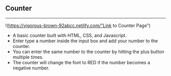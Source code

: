 ## Counter
---
!(https://vigorous-brown-92abcc.netlify.com/"Link to Counter Page")
- A basic counter built with HTML, CSS, and Javascript.
 - Enter type a number inside the input box and add your number to the counter.
 -  You can enter the same number to the counter by hitting the plus button multiple times.
 - The counter will change the font to RED if the number becomes a negative number. 
